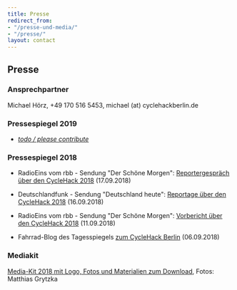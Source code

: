 ```yaml
---
title: Presse
redirect_from:
- "/presse-und-media/"
- "/presse/"
layout: contact
---
```


## Presse

### Ansprechpartner

Michael Hörz, +49 170 516 5453, michael (at) cyclehackberlin.de

### Pressespiegel 2019

* _[todo / please contribute](https://github.com/sjockers/cyclehackberlin.de/edit/gh-pages/presse.md)_

### Pressespiegel 2018

* RadioEins vom rbb - Sendung "Der Schöne Morgen": [Reportergespräch über den CycleHack 2018](https://www.radioeins.de/programm/sendungen/der_schoene_morgen/rad/cyclehack-berlin1.html) (17.09.2018)

* Deutschlandfunk - Sendung "Deutschland heute": [Reportage über den CycleHack 2018](https://www.deutschlandfunk.de/cycle-hack-neue-ideen-fuer-die-fahrradstadt-berlin.1769.de.html?dram:article_id=428309) (16.09.2018)

* RadioEins vom rbb - Sendung "Der Schöne Morgen": [Vorbericht über den CycleHack 2018](https://www.radioeins.de/programm/sendungen/der_schoene_morgen/rad/cyclehack-berlin.html) (11.09.2018)

* Fahrrad-Blog des Tagesspiegels [zum CycleHack Berlin](https://www.tagesspiegel.de/sport/liveblog/der-fahrrad-blog-des-tagesspiegel-hacker-wollen-berliner-fahrradverkehr-verbessern/19996818.html) (06.09.2018)

### Mediakit 

[Media-Kit 2018 mit Logo, Fotos und Materialien zum Download](/downloads/pressekit_cyclehack_2018.zip), Fotos: Matthias Grytzka
